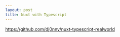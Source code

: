 ```yaml
---
layout: post
title: Nuxt with Typescript
---
```


https://github.com/dj0nny/nuxt-typescript-realworld
